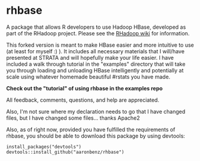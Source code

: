 rhbase
======

A package that allows R developers to use Hadoop HBase, developed as part of the RHadoop project. Please see the [RHadoop wiki](https://github.com/RevolutionAnalytics/RHadoop/wiki) for information. 

This forked version is meant to make HBase easier and more intuitive to use (at least for myself :) ). It includes all necessary materials that I will/have presented at STRATA and will hopefully make your life easier. I have included a walk through tutorial in the "examples" directory that will take you through loading and unloading HBase intelligently and potentially at scale using whatever homemade beautiful #rstats you have made.

**Check out the "tutorial" of using rhbase in the examples repo**

All feedback, comments, questions, and help are appreciated.

Also, I'm not sure where my declaration needs to go that I have changed files, but I have changed some files... thanks Apache2

Also, as of right now, provided you have fulfilled the requirements of rhbase, you should be able to download this package by using devtools:
```
install_packages("devtools")
devtools::install_github("aaronbenz/rhbase")
```